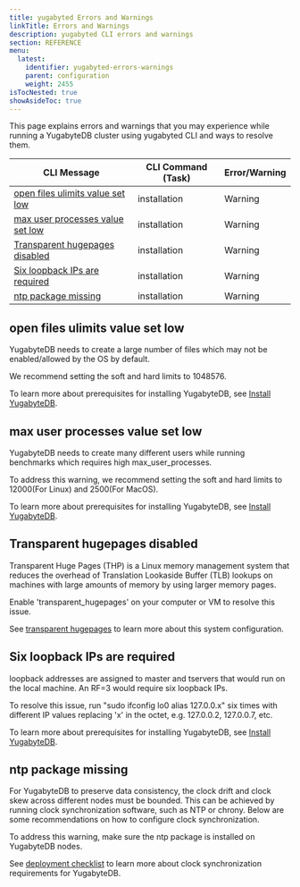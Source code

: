```yaml
---
title: yugabyted Errors and Warnings
linkTitle: Errors and Warnings
description: yugabyted CLI errors and warnings
section: REFERENCE
menu:
  latest:
    identifier: yugabyted-errors-warnings
    parent: configuration
    weight: 2455
isTocNested: true
showAsideToc: true
---
```


This page explains errors and warnings that you may experience while running a YugabyteDB cluster using yugabyted CLI and ways to resolve them.

| CLI Message | CLI Command (Task) | Error/Warning |
| --- | --- | --- |
| [open files ulimits value set low](#open-files-ulimits-value-set-low) | installation | Warning |
| [max user processes value set low](#max-user-processes-value-set-low) | installation | Warning |
| [Transparent hugepages disabled](#transparent-hugepages-disabled) | installation | Warning |
| [Six loopback IPs are required](#six-loopback-ips-are-required) | installation | Warning |
| [ntp package missing](#ntp-package-missing) | installation | Warning |

## open files ulimits value set low

YugabyteDB needs to create a large number of files which may not be enabled/allowed by the OS by default.

We recommend setting the soft and hard limits to 1048576.

To learn more about prerequisites for installing YugabyteDB, see [Install YugabyteDB](https://docs.yugabyte.com/latest/quick-start/install/macos/).

## max user processes value set low

YugabyteDB needs to create many different users while running benchmarks which requires high max\_user\_processes.

To address this warning, we recommend setting the soft and hard limits to 12000(For Linux) and 2500(For MacOS).

To learn more about prerequisites for installing YugabyteDB, see [Install YugabyteDB](https://docs.yugabyte.com/latest/quick-start/install/macos/).

## Transparent hugepages disabled

Transparent Huge Pages (THP) is a Linux memory management system that reduces the overhead of Translation Lookaside Buffer (TLB) lookups on machines with large amounts of memory by using larger memory pages.

Enable &#39;transparent\_hugepages&#39; on your computer or VM to resolve this issue.

See [transparent hugepages](https://docs.yugabyte.com/latest/deploy/manual-deployment/system-config/#transparent-hugepages) to learn more about this system configuration.

## Six loopback IPs are required

loopback addresses are assigned to master and tservers that would run on the local machine. An RF=3 would require six loopback IPs.

To resolve this issue, run &quot;sudo ifconfig lo0 alias 127.0.0.x&quot; six times with different IP values replacing &#39;x&#39; in the octet, e.g. 127.0.0.2, 127.0.0.7, etc.

To learn more about prerequisites for installing YugabyteDB, see [Install YugabyteDB](https://docs.yugabyte.com/latest/quick-start/install/macos/).

## ntp package missing

For YugabyteDB to preserve data consistency, the clock drift and clock skew across different nodes must be bounded. This can be achieved by running clock synchronization software, such as NTP or chrony. Below are some recommendations on how to configure clock synchronization.

To address this warning, make sure the ntp package is installed on YugabyteDB nodes.

See [deployment checklist](https://docs.yugabyte.com/latest/deploy/checklist/#clock-synchronization) to learn more about clock synchronization requirements for YugabyteDB.


